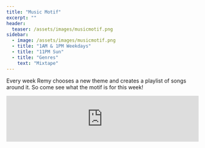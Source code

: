 ```yaml
---
title: "Music Motif"
excerpt: ""
header:
  teaser: /assets/images/musicmotif.png
sidebar:
  - image: /assets/images/musicmotif.png
  - title: "1AM & 1PM Weekdays"
  - title: "11PM Sun"
  - title: "Genres"
    text: "Mixtape"
---
```


Every week Remy chooses a new theme and creates a playlist of songs around it. So come see what the motif is for this week!

<iframe width="100%" height="120" src="https://www.mixcloud.com/widget/iframe/?hide_cover=1&feed=%2Fravensvoice%2F" frameborder="0" ></iframe>
